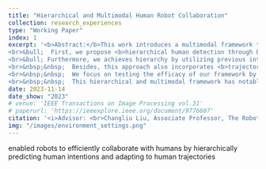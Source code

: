 ```yaml
---
title: "Hierarchical and Multimodal Human Robot Collaboration"
collection: research_experiences
type: "Working Paper"
index: 1
excerpt: '<b>Abstract:</b>This work introduces a multimodal framework that enables robots to efficiently collaborate with humans by hierarchically predicting human intentions and adapting to human trajectories. The framework perceives both speech and vision signals, promoting robustness of the framework. The hierarchy is demonstrated in two aspects. 
<br>&bull;  First, we propose <b>hierarchical human detection through boundary-sensitive distance estimation</b>, which effectively eliminates potential interferences. This method significantly <b>boosts the precision of low-level human intention recognition</b>. 
<br>&bull; Furthermore, we achieves hierarchy by utilizing previous intentions to predict future plannings and using predicted plannings to predict next-step human intentions. This approach involves the <b>decomposition of high-level planning into a series of sub-intentions</b>. This approch offers a more structured and efficient approach for robots to understand human intententions and interact with humans. 
<br>&nbsp;&nbsp;  Besides, this approach also incorporates <b>trajectory adaptation</b> in intention prediction module, enabling robots to adapt to diffenrent human behaviors, thus promoting the robustness and adaptation abilities of our framework.
<br>&nbsp;&nbsp;  We focus on testing the efficacy of our framework by doing user studies, dedicating to building a more user-friendly human-robot collaboration system.
<br>&nbsp;&nbsp;  This hierarchical and multimodal framework has notable benefits. It substantially <b>enhances human-robot collaboration efficiency</b>, resulting in interactions that are <b>more robust, convenient, and intuitive</b>. This research contributes to the advancement of human-robot interaction and holds promise for a wide range of applications in robotics and automation.'
date: 2023-11-14
date_show: "2023"
# venue: 'IEEE Transactions on Image Processing vol.31'
# paperurl: 'https://ieeexplore.ieee.org/document/9776607'
citation: '<i>Advisor: <br>Changliu Liu, Associate Professor, The Robotics Institute, CMU</i>' 
img: "/images/environment_settings.png"
---
```


enabled robots to efficiently collaborate with humans by
hierarchically predicting human intentions and adapting to human trajectories
